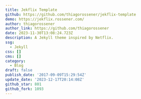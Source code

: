 ```yaml
---
title: Jekflix Template
github: https://github.com/thiagorossener/jekflix-template
demo: https://jekflix.rossener.com/
author: thiagorossener
author_link: https://github.com/thiagorossener
date: 2023-11-30T13:08:24.723Z
description: A Jekyll theme inspired by Netflix.
ssg:
  - Jekyll
css: []
cms: []
category:
  - Blog
draft: false
publish_date: '2017-09-09T15:29:54Z'
update_date: '2023-12-17T20:14:08Z'
github_star: 801
github_fork: 1093
---
```

